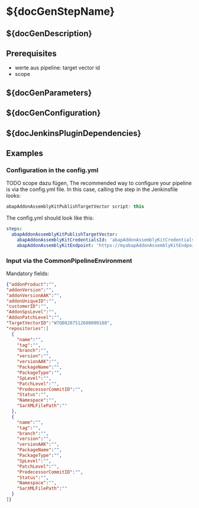 # ${docGenStepName}

## ${docGenDescription}

## Prerequisites

* werte aus pipeline: target vector id 
* scope

## ${docGenParameters}

## ${docGenConfiguration}

## ${docJenkinsPluginDependencies}

## Examples

### Configuration in the config.yml 

TODO scope dazu fügen, 
The recommended way to configure your pipeline is via the config.yml file. In this case, calling the step in the Jenkinsfile looks:

```groovy
abapAddonAssemblyKitPublishTargetVector script: this
```
The config.yml should look like this:

```yaml
steps:
  abapAddonAssemblyKitPublishTargetVector:
    abapAddonAssemblyKitCredentialsId: 'abapAddonAssemblyKitCredentialsId',
    abapAddonAssemblyKitEndpoint: 'https://myabapAddonAssemblyKitEndpoint.com',
```

### Input via the CommonPipelineEnvironment

Mandatory fields: 

```json
{"addonProduct":"",
"addonVersion":"",
"addonVersionAAK":"",
"addonUniqueID":"",
"customerID":"",
"AddonSpsLevel":"",
"AddonPatchLevel":"",
"TargetVectorID":"W7Q00207512600000188",
"repositories":[
  {
    "name":"",
    "tag":"",
    "branch":"",
    "version":"",
    "versionAAK":"",
    "PackageName":"",
    "PackageType":"",
    "SpLevel":"",
    "PatchLevel":"",
    "PredecessorCommitID":"",
    "Status":"",
    "Namespace":"",
    "SarXMLFilePath":""
  },
  {
    "name":"",
    "tag":"",
    "branch":"",
    "version":"",
    "versionAAK":"",
    "PackageName":"",
    "PackageType":"",
    "SpLevel":"",
    "PatchLevel":"",
    "PredecessorCommitID":"",
    "Status":"",
    "Namespace":"",
    "SarXMLFilePath":""
  }
]}
```
